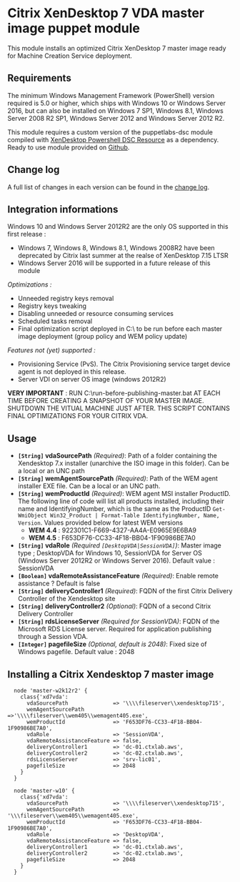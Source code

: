 # Citrix XenDesktop 7 VDA master image puppet module #
This module installs an optimized Citrix XenDesktop 7 master image ready for Machine Creation Service deployment.

## Requirements ##

The minimum Windows Management Framework (PowerShell) version required is 5.0 or higher, which ships with Windows 10 or Windows Server 2016, but can also be installed on Windows 7 SP1, Windows 8.1, Windows Server 2008 R2 SP1, Windows Server 2012 and Windows Server 2012 R2.

This module requires a custom version of the puppetlabs-dsc module compiled with [XenDesktop Powershell DSC Resource](https://github.com/VirtualEngine/XenDesktop7) as a dependency. Ready to use module provided on [Github](https://github.com/virtualdesktopdevops/puppetlabs-dsc/tree/1.5.0_custom).

## Change log ##

A full list of changes in each version can be found in the [change log](CHANGELOG.md).


## Integration informations ##
Windows 10 and Windows Server 2012R2 are the only OS supported in this first release :
- Windows 7, Windows 8, Windows 8.1, Windows 2008R2 have been deprecated by Citrix last summer at the realse of XenDesktop 7.15 LTSR
- Windows Server 2016 will be supported in a future release of this module

_Optimizations :_
- Unneeded registry keys removal
- Registry keys tweaking
- Disabling unneeded or resource consuming services
- Scheduled tasks removal
- Final optimization script deployed in C:\ to be run before each master image deployment (group policy and WEM policy update)

_Features not (yet) supported :_
- Provisioning Service (PvS). The Citrix Provisioning service target device agent is not deployed in this release.
- Server VDI on server OS image (windows 2012R2)

**VERY IMPORTANT** : RUN C:\run-before-publishing-master.bat AT EACH TIME BEFORE CREATING A SNAPSHOT OF YOUR MASTER IMAGE. SHUTDOWN THE VITUAL MACHINE JUST AFTER. THIS SCRIPT CONTAINS FINAL OPTIMIZATIONS FOR YOUR CITRIX VDA.

## Usage ##
* **`[String]` vdaSourcePath** _(Required)_: Path of a folder containing the Xendesktop 7.x installer (unarchive the ISO image in this folder). Can be a local or an UNC path
* **`[String]` wemAgentSourcePath** _(Required)_: Path of the WEM agent installer EXE file. Can be a local or an UNC path.
* **`[String]` wemProductId** _(Required)_: WEM agent MSI installer ProductID. The following line of code will list all products installed, including their name and IdentifyingNumber, which is the same as the ProductID `Get-WmiObject Win32_Product | Format-Table IdentifyingNumber, Name, Version`. Values provided below for latest WEM versions
  - **WEM 4.4** : 922301C1-F669-4327-AA4A-E0965E9E6BA9
  - **WEM 4.5** : F653DF76-CC33-4F18-BB04-1F90986BE7A0
* **`[String]` vdaRole** _(Required `[DesktopVDA|SessionVDA]`)_: Master image type ; DesktopVDA for Windows 10, SessionVDA for Server OS (Windows Server 2012R2 or Windows Server 2016). Default value : SessionVDA
* **`[Boolean]` vdaRemoteAssistanceFeature** _(Required)_: Enable remote assistance ? Default is false
* **`[String]` deliveryController1** _(Required)_: FQDN of the first Citrix Delivery Controller of the Xendesktop site
* **`[String]` deliveryController2** _(Optional)_: FQDN of a second Citrix Delivery Controller
* **`[String]` rdsLicenseServer** _(Required for SessionVDA)_: FQDN of the Microsoft RDS License server. Required for application publishing through a Session VDA.
* **`[Integer]` pagefileSize** _(Optional, default is 2048)_: Fixed size of Windows pagefile. Default value : 2048


## Installing a Citrix Xendesktop 7 master image ##

~~~puppet
  node 'master-w2k12r2' {
    class{'xd7vda':
      vdaSourcePath              => '\\\\fileserver\\xendesktop715',
      wemAgentSourcePath         =>'\\\\fileserver\\wem405\\wemagent405.exe',
      wemProductId               => 'F653DF76-CC33-4F18-BB04-1F90986BE7A0',
      vdaRole                    => 'SessionVDA',
      vdaRemoteAssistanceFeature => false,
      deliveryController1        => 'dc-01.ctxlab.aws',
      deliveryController2        => 'dc-02.ctxlab.aws',
      rdsLicenseServer           => 'srv-lic01',
      pagefileSize               => 2048
    }
  }

  node 'master-w10' {
    class{'xd7vda':
      vdaSourcePath              => '\\\\fileserver\\xendesktop715',
      wemAgentSourcePath         => '\\\fileserver\\wem405\\wemagent405.exe',
      wemProductId               => 'F653DF76-CC33-4F18-BB04-1F90986BE7A0',
      vdaRole                    => 'DesktopVDA',
      vdaRemoteAssistanceFeature => false,
      deliveryController1        => 'dc-01.ctxlab.aws',
      deliveryController2        => 'dc-02.ctxlab.aws',
      pagefileSize               => 2048
    }
  }
~~~
